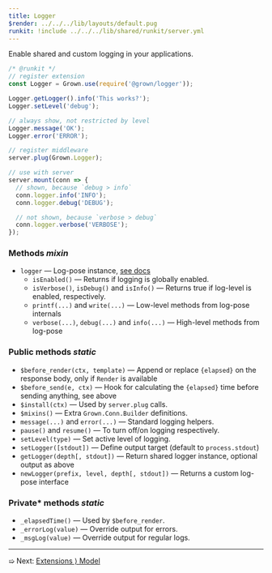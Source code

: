 ```yaml
---
title: Logger
$render: ../../../lib/layouts/default.pug
runkit: !include ../../../lib/shared/runkit/server.yml
---
```


Enable shared and custom logging in your applications.


```js
/* @runkit */
// register extension
const Logger = Grown.use(require('@grown/logger'));

Logger.getLogger().info('This works?');
Logger.setLevel('debug');

// always show, not restricted by level
Logger.message('OK');
Logger.error('ERROR');

// register middleware
server.plug(Grown.Logger);

// use with server
server.mount(conn => {
  // shown, because `debug > info`
  conn.logger.info('INFO');
  conn.logger.debug('DEBUG');

  // not shown, because `verbose > debug`
  conn.logger.verbose('VERBOSE');
});
```

### Methods <var>mixin</var>

- `logger` &mdash; Log-pose instance, [see docs](https://www.npmjs.com/package/log-pose)
  - `isEnabled()` &mdash; Returns if logging is globally enabled.
  - `isVerbose()`, `isDebug()` and `isInfo()` &mdash; Returns true if log-level is enabled, respectively.
  - `printf(...)`  and `write(...)` &mdash; Low-level methods from log-pose internals
  - `verbose(...)`, `debug(...)` and `info(...)` &mdash; High-level methods from log-pose

### Public methods <var>static</var>

- `$before_render(ctx, template)` &mdash; Append or replace `{elapsed}` on the response body, only if `Render` is available
- `$before_send(e, ctx)` &mdash; Hook for calculating the `{elapsed}` time before sending anything, see above
- `$install(ctx)` &mdash; Used by `server.plug` calls.
- `$mixins()` &mdash; Extra `Grown.Conn.Builder` definitions.
- `message(...)` and `error(...)` &mdash; Standard logging helpers.
- `pause()` and `resume()` &mdash; To turn off/on logging respectively.
- `setLevel(type)` &mdash; Set active level of logging.
- `setLogger([stdout])` &mdash; Define output target (default to `process.stdout`)
- `getLogger(depth[, stdout])` &mdash; Return shared logger instance, optional output as above
- `newLogger(prefix, level, depth[, stdout])` &mdash; Returns a custom log-pose interface

### Private* methods <var>static</var>

- `_elapsedTime()` &mdash; Used by `$before_render`.
- `_errorLog(value)` &mdash; Override output for errors.
- `_msgLog(value)` &mdash; Override output for regular logs.

---

➯ Next: [Extensions &rangle; Model](./docs/extensions/model)
